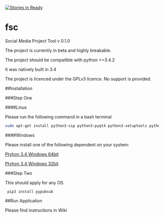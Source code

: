 [![Stories in Ready](https://badge.waffle.io/ptravers/fsc.png?label=ready&title=Ready)](https://waffle.io/ptravers/fsc)
# fsc
Social Media Project Tool v 0.1.0

The project is currently in beta and highly breakable.

The project should be compatible with python >=3.4.2

It was natively built in 3.4

The project is licenced under the GPLv3 licence. No support is provided.

##Installation

###Step One

####Linux

Please run the following command in a bash terminal
```bash
sudo apt-get install python3-sip python3-pyqt4 python3-setuptools python3-pip
```

####Windows

Please install one of the following dependent on your system:

[Ptyhon 3.4 Windows 64bit](http://sourceforge.net/projects/pyqt/files/PyQt4/PyQt-4.11.4/PyQt4-4.11.4-gpl-Py3.4-Qt4.8.7-x64.exe)

[Ptyhon 3.4 Windows 32bit](http://sourceforge.net/projects/pyqt/files/PyQt4/PyQt-4.11.4/PyQt4-4.11.4-gpl-Py3.4-Qt4.8.7-x32.exe)

###Step Two

This should apply for any OS.

```
 pip3 install pypubsub
```

##Run Application

Please find instructions in Wiki

